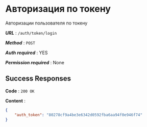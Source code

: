# Авторизация по токену

Авторизации пользователя по токену

***URL*** : `/auth/token/login`

***Method*** : `POST`

***Auth required*** : YES

***Permission required*** : None

## Success Responses

**Code** : `200 OK`

**Content** :

```json
{
    "auth_token": "80278cf9a4be3e6342d0592fba6aa94f0e946f74"
}
```